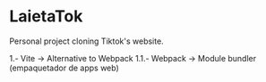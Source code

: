 # LaietaTok

Personal project cloning Tiktok's website.

1.- Vite -> Alternative to Webpack
1.1.- Webpack -> Module bundler (empaquetador de apps web)
